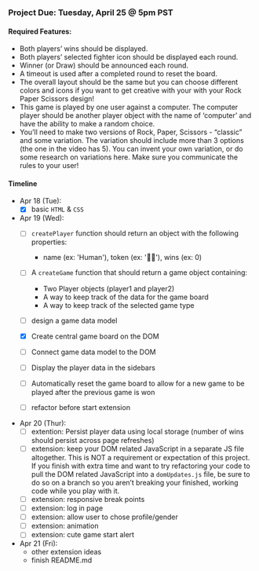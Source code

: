 ### Project Due: Tuesday, April 25 @ 5pm PST

#### Required Features:
- Both players’ wins should be displayed.
- Both players’ selected fighter icon should be displayed each round.
- Winner (or Draw) should be announced each round.
- A timeout is used after a completed round to reset the board.
- The overall layout should be the same but you can choose different colors and icons if you want to get creative with your with your Rock Paper Scissors design!
- This game is played by one user against a computer. The computer player should be another player object with the name of ‘computer’ and have the ability to make a random choice.
- You’ll need to make two versions of Rock, Paper, Scissors - “classic” and some variation. The variation should include more than 3 options (the one in the video has 5). You can invent your own variation, or do some research on variations here. Make sure you communicate the rules to your user!

#### Timeline
- Apr 18 (Tue): 
    - [X] basic `HTML` & `CSS`
- Apr 19 (Wed):
    - [ ] `createPlayer` function should return an object with the following properties: 
        - name (ex: 'Human'), token (ex: '👩🏻'), wins (ex: 0)
    - [ ] A `createGame` function that should return a game object containing:
        - Two Player objects (player1 and player2)
        - A way to keep track of the data for the game board
        - A way to keep track of the selected game type
    - [ ] design a game data model
    - [X] Create central game board on the DOM
    - [ ] Connect game data model to the DOM
    - [ ] Display the player data in the sidebars
    - [ ] Automatically reset the game board to allow for a new game to be played after the previous game is won
    - [ ] refactor before start extension 
    

- Apr 20 (Thur):
    - [ ] extention: Persist player data using local storage (number of wins should persist across page refreshes)
    - [ ] extension: keep your DOM related JavaScript in a separate JS file altogether. This is NOT a requirement or expectation of this project. If you finish with extra time and want to try refactoring your code to pull the DOM related JavaScript into a `domUpdates.js` file, be sure to do so on a branch so you aren’t breaking your finished, working code while you play with it.
    - [ ] extension: responsive break points
    - [ ] extension: log in page
    - [ ] extension: allow user to chose profile/gender
    - [ ] extension: animation 
    - [ ] extension: cute game start alert
- Apr 21 (Fri):
    - other extension ideas
    - finish README.md
